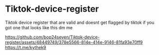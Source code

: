# Tiktok-device-register
Tiktok device register that are valid and doesnt get flagged by tiktok if you got one that looks like this dm me

https://github.com/bop24seven/Tiktok-device-register/assets/48449749/378e5566-814e-414e-9146-81fa93e70ff9
https://t.me/kythek9

